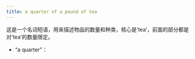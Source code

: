 ```yaml
---
title: a quarter of a pound of tea
---
```


这是一个名词短语，用来描述物品的数量和种类，核心是‘tea’，前面的部分都是对‘tea’的数量限定。

- “a quarter”：